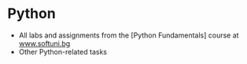 # Python
- All labs and assignments from the [Python Fundamentals] course at www.softuni.bg
- Other Python-related tasks

